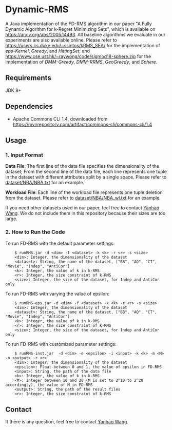 # Dynamic-RMS

A Java implementation of the FD-RMS algorithm in our paper "A Fully Dynamic Algorithm for k-Regret Minimizing Sets", which is available on <https://arxiv.org/abs/2005.14493>. All baseline algorithms we evaluate in our experiments are also available online. Please refer to <https://users.cs.duke.edu/~ssintos/kRMS_SEA/> for the implementation of *eps-Kernel*, *Greedy*, and *HittingSet*; and <https://www.cse.ust.hk/~raywong/code/sigmod18-sphere.zip> for the implementation of *DMM-Greedy*, *DMM-RRMS*, *GeoGreedy*, and *Sphere*.

## Requirements

JDK 8+

## Dependencies

- Apache Commons CLI 1.4, downloaded from <https://mvnrepository.com/artifact/commons-cli/commons-cli/1.4>  

## Usage

### 1. Input Format

**Data File**: The first line of the data file specifies the dimensionality of the dataset; From the second line of the data file, each line represents one tuple in the dataset with different attributes split by a single space. Please refer to [dataset/NBA/NBA.txt](dataset/NBA/NBA.txt) for an example.

**Workload File**: Each line of the workload file represents one tuple deletion from the dataset. Please refer to [dataset/NBA/NBA_wl.txt](dataset/NBA/NBA_wl.txt) for an example.

If you need other datasets used in our paper, feel free to contact [Yanhao Wang](mailto:yanhao90@comp.nus.edu.sg). We do not include them in this repository because their sizes are too large.

### 2. How to Run the Code

To run FD-RMS with the default parameter settings:

```shell
    $ runRMS.jar -d <dim> -f <dataset> -k <k> -r <r> -s <size>
    <dim>: Integer, the dimensionality of the dataset
    <dataset>: String, the name of the dataset, ["BB", "AQ", "CT", "Movie", "Indep", "AntiCor"]
    <k>: Integer, the value of k in k-RMS
    <r>: Integer, the size constraint of k-RMS
    <size>: Integer, the size of the dataset, for Indep and AntiCor only
```

To run FD-RMS with varying the value of epsilon:

```shell
    $ runRMS-eps.jar -d <dim> -f <dataset> -k <k> -r <r> -s <size>
    <dim>: Integer, the dimensionality of the dataset
    <dataset>: String, the name of the dataset, ["BB", "AQ", "CT", "Movie", "Indep", "AntiCor"]
    <k>: Integer, the value of k in k-RMS
    <r>: Integer, the size constraint of k-RMS
    <size>: Integer, the size of the dataset, for Indep and AntiCor only
```

To run FD-RMS with customized parameter settings:

```shell
    $ runRMS-inst.jar  -d <dim> -e <epsilon> -i <input> -k <k> -m <M> -o <output> -r <r>
    <dim>: Integer, the dimensionality of the dataset
    <epsilon>: Float between 0 and 1, the value of epsilon in FD-RMS
    <input>: String, the path of the data file
    <k>: Integer, the value of k in k-RMS
    <M>: Integer between 10 and 20 (M is set to 2^10 to 2^20 accordingly), the value of M in FD-RMS
    <output>: String, the path of the result files
    <r>: Integer, the size constraint of k-RMS
```

## Contact

If there is any question, feel free to contact [Yanhao Wang](mailto:yanhao90@comp.nus.edu.sg).
